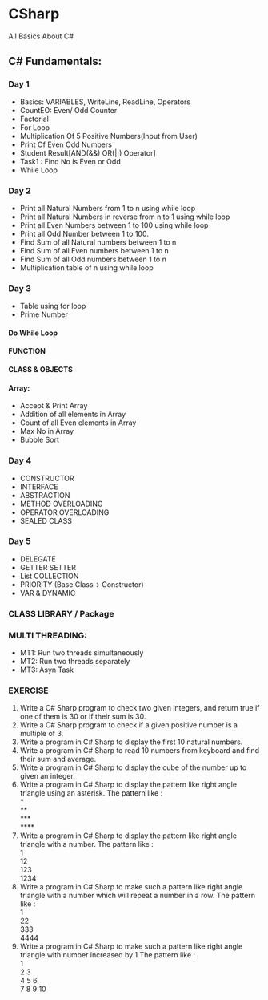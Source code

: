 # CSharp
All Basics About C#

## C# Fundamentals:
### Day 1
- Basics: VARIABLES, WriteLine, ReadLine, Operators
- CountEO: Even/ Odd Counter
- Factorial
- For Loop
- Multiplication Of 5 Positive Numbers(Input from User)
- Print Of Even Odd Numbers
- Student Result[AND(&&) OR(||) Operator]
- Task1 : Find No is Even or Odd
- While Loop

### Day 2
- Print all Natural Numbers from 1 to n using while loop
- Print all Natural Numbers in reverse from n to 1 using while loop
- Print all Even Numbers between 1 to 100 using while loop
- Print all Odd Number between 1 to 100.
- Find Sum of all Natural numbers between 1 to n
- Find Sum of all Even numbers between 1 to n
- Find Sum of all Odd numbers between 1 to n
- Multiplication table of n using while loop

### Day 3
- Table using for loop
- Prime Number

#### Do While Loop
#### FUNCTION
#### CLASS & OBJECTS

#### Array:
- Accept & Print Array
- Addition of all elements in Array
- Count of all Even elements in Array
- Max No in Array
- Bubble Sort

### Day 4
- CONSTRUCTOR
- INTERFACE
- ABSTRACTION 
- METHOD OVERLOADING
- OPERATOR OVERLOADING
- SEALED CLASS

### Day 5
- DELEGATE
- GETTER SETTER
- List COLLECTION
- PRIORITY (Base Class-> Constructor)
- VAR & DYNAMIC

### CLASS LIBRARY / Package

### MULTI THREADING:
- MT1: Run two threads simultaneously
- MT2: Run two threads separately
- MT3: Asyn Task

### EXERCISE 
1. Write a C# Sharp program to check two given integers, and return true if one of them is 30 or if their sum is 30. 
2. Write a C# Sharp program to check if a given positive number is a multiple of 3.
3. Write a program in C# Sharp to display the first 10 natural numbers.
4. Write a program in C# Sharp to read 10 numbers from keyboard and find their sum and average.
5. Write a program in C# Sharp to display the cube of the number up to given an integer.
6. Write a program in C# Sharp to display the pattern like right angle triangle using an asterisk. 
                The pattern like :</BR>
                *</BR>
                **</BR>
                ***</BR>
                ****</BR>
7. Write a program in C# Sharp to display the pattern like right angle triangle with a number. 
                The pattern like :</BR>
                1</BR>
                12</BR>
                123</BR>
                1234</BR>
8. Write a program in C# Sharp to make such a pattern like right angle triangle with a number which will repeat a number in a row. 
                The pattern like :</BR>
                1</BR>
                22</BR>
                333</BR>
                4444</BR>
9. Write a program in C# Sharp to make such a pattern like right angle triangle with number increased by 1
                The pattern like :</BR>
                1</BR>
                2 3</BR>
                4 5 6</BR>
                7 8 9 10 </BR>
